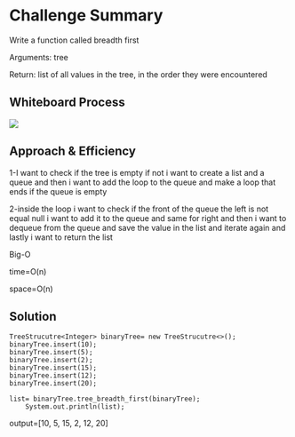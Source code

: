 # Challenge Summary
Write a function called breadth first

Arguments: tree

Return: list of all values in the tree, in the order they were encountered

## Whiteboard Process

![](breadth.PNG)

## Approach & Efficiency

1-I want to check if the tree is empty if not i want to create a list and a queue and then i want to add the loop to the queue and make a loop that ends if the queue is empty

2-inside the loop i want to check if the front of the queue the left is not equal null i want to add it to the queue and same for right and then i want to dequeue from the queue and save the value in the list and iterate again and lastly i want to return the list

Big-O

time=O(n)

space=O(n)

## Solution
```
TreeStrucutre<Integer> binaryTree= new TreeStrucutre<>();
binaryTree.insert(10);
binaryTree.insert(5);
binaryTree.insert(2);
binaryTree.insert(15);
binaryTree.insert(12);
binaryTree.insert(20);

list= binaryTree.tree_breadth_first(binaryTree);
    System.out.println(list);

```

output=[10, 5, 15, 2, 12, 20]
